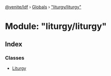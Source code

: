 [@venite/ldf](../README.md) › [Globals](../globals.md) › ["liturgy/liturgy"](_liturgy_liturgy_.md)

# Module: "liturgy/liturgy"

## Index

### Classes

* [Liturgy](../classes/_liturgy_liturgy_.liturgy.md)
